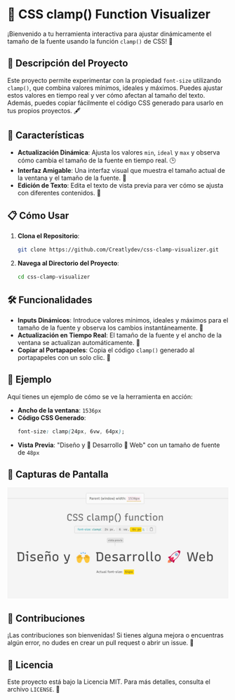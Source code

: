 # 🎨 CSS clamp() Function Visualizer

¡Bienvenido a tu herramienta interactiva para ajustar dinámicamente el tamaño de la fuente usando la función `clamp()` de CSS! 🎉

## 🌟 Descripción del Proyecto

Este proyecto permite experimentar con la propiedad `font-size` utilizando `clamp()`, que combina valores mínimos, ideales y máximos. Puedes ajustar estos valores en tiempo real y ver cómo afectan al tamaño del texto. Además, puedes copiar fácilmente el código CSS generado para usarlo en tus propios proyectos. 🖋️


## 🚀 Características

- **Actualización Dinámica**: Ajusta los valores `min`, `ideal` y `max` y observa cómo cambia el tamaño de la fuente en tiempo real. 🕒
- **Interfaz Amigable**: Una interfaz visual que muestra el tamaño actual de la ventana y el tamaño de la fuente. 🎨
- **Edición de Texto**: Edita el texto de vista previa para ver cómo se ajusta con diferentes contenidos. 📝

## 📋 Cómo Usar

1. **Clona el Repositorio**:
    ```bash
    git clone https://github.com/Creatlydev/css-clamp-visualizer.git
    ```
2. **Navega al Directorio del Proyecto**:
    ```bash
    cd css-clamp-visualizer
    ```

## 🛠️ Funcionalidades

- **Inputs Dinámicos**: Introduce valores mínimos, ideales y máximos para el tamaño de la fuente y observa los cambios instantáneamente. 🧮
- **Actualización en Tiempo Real**: El tamaño de la fuente y el ancho de la ventana se actualizan automáticamente. 🔄
- **Copiar al Portapapeles**: Copia el código `clamp()` generado al portapapeles con un solo clic. 📑

## 🌈 Ejemplo

Aquí tienes un ejemplo de cómo se ve la herramienta en acción:

- **Ancho de la ventana**: `1536px`
- **Código CSS Generado**:
    ```css
    font-size: clamp(24px, 6vw, 64px);
    ```
- **Vista Previa**: "Diseño y 🙌 Desarrollo 🚀 Web" con un tamaño de fuente de `48px`

## 📸 Capturas de Pantalla

![Captura de Pantalla 1](/capture.jpg)

## 🤝 Contribuciones

¡Las contribuciones son bienvenidas! Si tienes alguna mejora o encuentras algún error, no dudes en crear un pull request o abrir un issue. 🚀

## 📄 Licencia

Este proyecto está bajo la Licencia MIT. Para más detalles, consulta el archivo `LICENSE`. 📜
